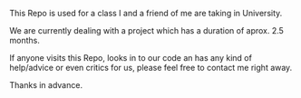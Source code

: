 This Repo is used for a class I and a friend of me are taking in University.

We are currently dealing with a project which has a duration of aprox. 2.5 months.

If anyone visits this Repo, looks in to our code an has any kind of help/advice or even critics for us, 
please feel free to contact me right away.

Thanks in advance.


